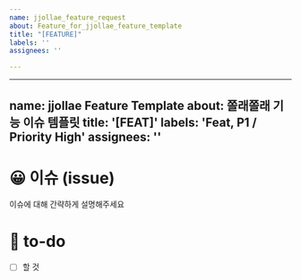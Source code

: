 ```yaml
---
name: jjollae_feature_request
about: Feature_for_jjollae_feature_template
title: "[FEATURE]"
labels: ''
assignees: ''

---
```


---
name: jjollae Feature Template
about: 쫄래쫄래 기능 이슈 템플릿
title: '[FEAT]'
labels: 'Feat, P1 / Priority High'
assignees: ''
---

# 😀 이슈 (issue)

이슈에 대해 간략하게 설명해주세요

# 📄 to-do

<!-- 진행할 작업에 대해 적어주세요 -->

- [ ] 할 것
